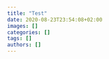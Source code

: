 ```yaml
---
title: "Test"
date: 2020-08-23T23:54:08+02:00
images: []
categories: []
tags: []
authors: []
---
```

